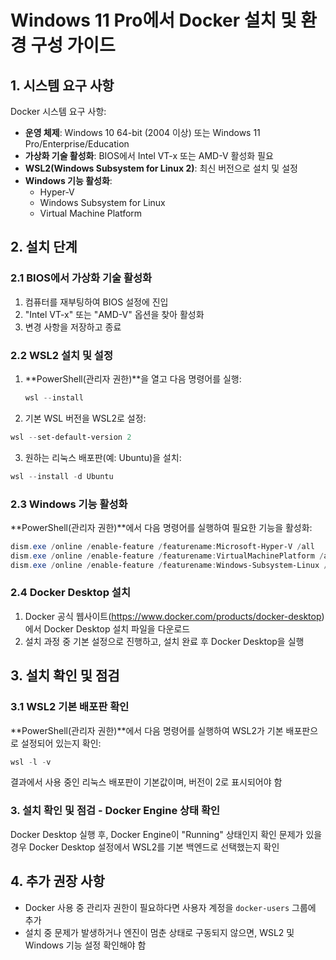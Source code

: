 # Windows 11 Pro에서 Docker 설치 및 환경 구성 가이드

## 1. 시스템 요구 사항
Docker 시스템 요구 사항:
- **운영 체제**: Windows 10 64-bit (2004 이상) 또는 Windows 11 Pro/Enterprise/Education
- **가상화 기술 활성화**: BIOS에서 Intel VT-x 또는 AMD-V 활성화 필요
- **WSL2(Windows Subsystem for Linux 2)**: 최신 버전으로 설치 및 설정
- **Windows 기능 활성화**:
  - Hyper-V
  - Windows Subsystem for Linux
  - Virtual Machine Platform

## 2. 설치 단계

### 2.1 BIOS에서 가상화 기술 활성화
1. 컴퓨터를 재부팅하여 BIOS 설정에 진입
2. "Intel VT-x" 또는 "AMD-V" 옵션을 찾아 활성화
3. 변경 사항을 저장하고 종료

### 2.2 WSL2 설치 및 설정

1. **PowerShell(관리자 권한)**을 열고 다음 명령어를 실행:
   ```powershell
   wsl --install

2. 기본 WSL 버전을 WSL2로 설정:
```powershell
wsl --set-default-version 2
```

3. 원하는 리눅스 배포판(예: Ubuntu)을 설치:

```powershell
wsl --install -d Ubuntu
```

### 2.3 Windows 기능 활성화
   
**PowerShell(관리자 권한)**에서 다음 명령어를 실행하여 필요한 기능을 활성화:
```powershell
dism.exe /online /enable-feature /featurename:Microsoft-Hyper-V /all
dism.exe /online /enable-feature /featurename:VirtualMachinePlatform /all
dism.exe /online /enable-feature /featurename:Windows-Subsystem-Linux /all
```

### 2.4 Docker Desktop 설치

1. Docker 공식 웹사이트(https://www.docker.com/products/docker-desktop)에서 Docker Desktop 설치 파일을 다운로드
2. 설치 과정 중 기본 설정으로 진행하고, 설치 완료 후 Docker Desktop을 실행

## 3. 설치 확인 및 점검

### 3.1 WSL2 기본 배포판 확인
**PowerShell(관리자 권한)**에서 다음 명령어를 실행하여 WSL2가 기본 배포판으로 설정되어 있는지 확인:
```powershell
wsl -l -v
```
결과에서 사용 중인 리눅스 배포판이 기본값이며, 버전이 2로 표시되어야 함

### 3. 설치 확인 및 점검 - Docker Engine 상태 확인
Docker Desktop 실행 후, Docker Engine이 "Running" 상태인지 확인
문제가 있을 경우 Docker Desktop 설정에서 WSL2를 기본 백엔드로 선택했는지 확인

## 4. 추가 권장 사항

- Docker 사용 중 관리자 권한이 필요하다면 사용자 계정을 `docker-users` 그룹에 추가
- 설치 중 문제가 발생하거나 엔진이 멈춘 상태로 구동되지 않으면, WSL2 및 Windows 기능 설정 확인해야 함
